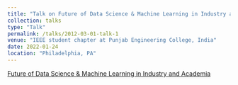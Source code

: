 ```yaml
---
title: "Talk on Future of Data Science & Machine Learning in Industry and Academia"
collection: talks
type: "Talk"
permalink: /talks/2012-03-01-talk-1
venue: "IEEE student chapter at Punjab Engineering College, India"
date: 2022-01-24
location: "Philadelphia, PA"
---
```


[Future of Data Science & Machine Learning in Industry and Academia](https://www.youtube.com/watch?v=4agv8qO43Fk)

